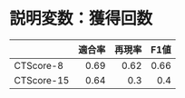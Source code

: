 # 説明変数：獲得回数
| | 適合率 | 再現率 | F1値 |
| :-- | --: | --: | --: |
| CTScore-8 | 0.69 | 0.62 | 0.66 |
| CTScore-15 | 0.64 | 0.3 | 0.4 |


